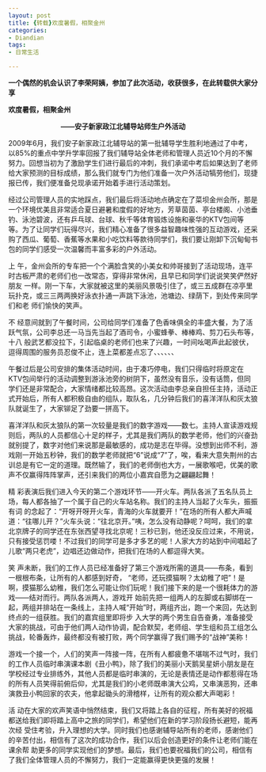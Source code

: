 ```yaml
---
layout: post
title: {转载}欢度暑假，相聚金州
categories:
- Diandian
tags:
- 日常生活

---
```

<p><strong>一个偶然的机会认识了李荣阿姨，参加了此次活动，收获很多，在此转载供大家分享<br /></strong></p>
<p><strong>欢度暑假，相聚金州</strong></p>
<p><strong>&nbsp;&nbsp;&nbsp;&nbsp;&nbsp;&nbsp;&nbsp;&nbsp;&nbsp;&nbsp;&nbsp;&nbsp;&nbsp;&nbsp;&nbsp;&nbsp;&nbsp;&nbsp;&nbsp;&nbsp;&nbsp;&nbsp;&nbsp;&nbsp;&nbsp;&nbsp;&nbsp;&nbsp;&nbsp;&nbsp;&nbsp; </strong><strong>——安子新家政江北辅导站师生户外活动</strong></p>
<p>2009年6月，我们安子新家政江北辅导站的第一批辅导学生胜利地通过了中考，以85%的重点中学升学率回报了我们辅导站全体老师和管理人员近10个月的不懈努力。回想当初为了激励学生们进行最后的冲刺，我们承诺中考后如果达到了老师给大家预测的目标成绩，那么我们就专门为他们准备一次户外活动犒劳他们，现捷报已传，我们便准备兑现承诺开始着手进行活动策划。</p>
<p>经过公司管理人员的实地踩点，我们最后将活动地点确定在了菜坝金州会所，那是一个环境优美且非常适合夏日避暑和度假的好地方，芳草茵茵、亭台楼阁、小池垂钓、泳池碧波，还有乒乓球、台球、秋千等体育锻炼设施和豪华的KTV包间等等。为了让同学们玩得尽兴，我们精心准备了很多益智趣味性强的互动游戏，还采购了西瓜、葡萄、香蕉等水果和小吃饮料等款待同学们，我们要让刚卸下沉甸甸书包的同学们感受一次温馨而丰富多彩的户外活动。</p>
<p>上 午，金州会所的专车把一个个满脸含笑的小美女和帅哥接到了活动现场，连平时古板严肃的老师们也一改常态，穿得非常休闲，且早已和同学们说说笑笑俨然好朋友 一样。刚一下车，大家就被这里的美丽风景吸引住了，或三五成群在凉亭里玩扑克，或三三两两换好泳衣扑通一声跳下泳池，池塘边、绿荫下，到处传来同学们和老 师们愉快的笑声。</p>
<p>不 经意间就到了午餐时间，公司给同学们准备了色香味俱全的丰盛大餐，为了活跃气氛，公司李总还一马当先当起了酒司令，小蜜蜂拳、棒棒鸡、剪刀石头布等，十八 般武艺都没拉下，引起临桌的老师们也来了兴趣，一时间吆喝声此起彼伏，逗得周围的服务员忍俊不止，连上菜都差点忘了、、、、、、</p>
<p>午餐过后是公司安排的集体活动时间，由于凑巧停电，我们只得临时将原定在KTV包间举行的活动调整到游泳池旁的树阴下，虽然没有音乐，没有话筒，但同学们还是非常配合，大家情绪都比较高昂。这次活动由李总亲自担任主持，活动正式开始后，所有人都积极自由的组队，取队名，几分钟后我们的喜洋洋队和灰太狼队就诞生了，大家铆足了劲要一拼高下。</p>
<p>喜洋洋队和灰太狼队的第一次较量是我们的数字游戏——数七。主持人宣读游戏规则后，两队的人员都信心十足的样子，尤其是我们两队的数学老师，他们的兴奋劲就别提了，数字对他们来说那是最敏感的，成功是志在毕得。没想到出师不利，游戏刚一开始五秒钟，我们的数学老师就把“6”说成“7”了，唉，看来大意失荆州的古训总是有它一定的道理。既然输了，我们的老师倒也大方，一展歌喉吧，优美的歌声不仅赢得阵阵掌声，还引来我们的两位小嘉宾自愿为之翩翩起舞！</p>
<p>精 彩表演后我们进入今天的第二个游戏环节——开火车。两队各派了五名队员上场，每人都各抽了一个属于自己的火车站名称。我们的主持人当起了火车头，振振有词 的念起了：“开呀开呀开火车，青海的火车就要开！”在场的所有人都大声喊道：“往哪儿开？”火车头说：“往北京开。”咦，怎么没有动静呢？呵呵，我们的拿 北京牌子的同学还在东张西望寻找北京呢！三秒已到，他还没反应过来，不用说，只有接受惩罚喽！不过我们的同学可是多才多艺的呢！人家大方的站到中间唱起了 儿歌“两只老虎”，边唱还边做动作，把我们在场的人都逗得大笑。</p>
<p>笑 声未断，我们的工作人员已经准备好了第三个游戏所需的道具——布条，看到一根根布条，让所有的人都感到好奇， “老师，还玩摸猫啊？太幼稚了吧”！是啊，摸猫那么幼稚，我们怎么可能让你们玩呢！我们接下来的是一个很耗体力的游戏——结对而行。两队各派两人，游戏开 始前先把一组两人的左脚或右脚绑在一起，两组并排站在一条线上，主持人喊“开始”时，两组齐出，跑一个来回，先达到终点的一组获胜。我们的嘉宾组里即将步 入大学的两个男生自告奋勇，准备接受大家的挑战，可由于他们两人动作协调，配合默契，老师组、学生组和员工组怎么挑战，轮番轰炸，最终都没有被打败，两个同学赢得了我们赐予的“战神”美称！</p>
<p>游戏一个接一个，人们的笑声一阵接一阵，在所有人都疲惫不堪喘不过气时，我们的工作人员临时串演课本剧《丑小鸭》，除了我们的美丽小天鹅吴星妍小朋友是在学校经过专业排练外，其他人员都是临时串演的，无论是表情还是动作都惹得在场的所有人员笑得前俯后仰，尤其是我们的小老师既串演大公鸡，又串演恶狗，还串演救丑小鸭回家的农夫，他拿起锄头的滑稽样，让所有的观众都大声喝彩！</p>活 动在大家的欢声笑语中悄然结束，我们又将踏上各自的征程，所有美好的祝福都送给我们即将踏上高中之旅的同学们，希望他们在新的学习阶段扬长避短，能再次经 受住考验，升入理想的大学。同时我们也感谢辅导站所有的老师，感谢他们的辛苦付出，相信有了这次的成功合作，我们以后会创造更好的条件让老师们能在课余帮 助更多的同学实现他们的梦想。最后，我们也要祝福我们的公司，相信有了我们全体管理人员的不懈努力，我们一定能赢得更快更强的发展！